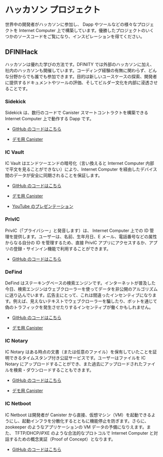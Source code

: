 # ハッカソン プロジェクト

世界中の開発者がハッカソンに参加し、 Dapp やツールなどの様々なプロジェクトを Internet Computer 上で構築しています。優勝したプロジェクトのいくつかのソースコードをご覧になり、インスピレーションを得てください。

## DFINIHack

ハッカソンは優れた学びの方法です。DFINITY では外部のハッカソンに加え、社内のハッカソンも開催しています。コーディング経験の有無に関わらず、どんな分野からでも誰でも参加できます。目的は新しいユースケースの探索、開発者に提供するドキュメントやツールの評価、そしてビルダー文化を内部に浸透させることです。

### Sidekick

Sidekick は、数行のコードで Canister スマートコントラクトを構築できる Internet Computer 上で動作する Dapp です。

- [GitHub のコードはこちら](https://github.com/blynn/sidekick)

- [デモ用 Canister](https://ffgig-jyaaa-aaaae-aaaoa-cai.raw.ic0.app)

### IC Vault

IC Vault はエンドツーエンドの暗号化（言い換えると Internet Computer 内部で平文を見ることができない）により、Internet Computer を経由したデバイス間のデータが安全に同期されることを保証します。

- [GitHub のコードはこちら](https://github.com/timohanke/hack13)

- [デモ用 Canister](https://xggrc-cyaaa-aaaaj-aaasq-cai.raw.ic0.app)

- [YouTube のプレゼンテーション](https://youtu.be/16xxA8EKEhE)

### PrivIC

PrivIC（「プライバシー」と発音します）は、 Internet Computer 上での ID 管理を提供します。ユーザーは、名前、生年月日、E メール、電話番号などの属性からなる自分の ID を管理するため、直接 PrivIC アプリにアクセスするか、アプリの登録・サインイン機能で利用することができます。

- [GitHub のコードはこちら](https://github.com/open-ic/priv-ic)

### DeFind

DeFind はステーキングベースの検索エンジンです。インターネットが普及した今日、検索エンジンはウェブクローラーを使ってデータを非公開のアルゴリズムに送り込んでいます。広告主にとって、これは間違ったインセンティブになります。例えば、見えないテキストでウェブクローラーを騙したり、ボットを通じて偽のトラフィックを発生させたりするインセンティブが働くかもしれません。

- [GitHub のコードはこちら](https://github.com/IC-Search/ic-search)

- [デモ用 Canister](https://jbioa-siaaa-aaaai-qanfq-cai.ic0.app)

### IC Notary

IC Notary はある時点の文書（または任意のファイル）を保有していたことを証明できるタイムスタンプ付き公証サービスです。ユーザーはファイルを IC Notary にアップロードすることができ、また過去にアップロードされたファイルを検索・ダウンロードすることもできます。

- [GitHub のコードはこちら](https://github.com/jplevyak/dfnhack7)

- [デモ用 Canister](https://jbxh5-eqaaa-aaaae-qaaoq-cai.ic0.app)

### IC Netboot

IC Netboot は開発者が Canister から直接、仮想マシン（VM）を起動できるようにし、起動インフラを分散化するとともに機能停止を防ぎます。さらに、zookeeper のようなアプリケーションの VM データの予備になりえます。また、 TFTP/DHCP/iPXE のような合法的なプロトコルで Internet Computer と対話するための概念実証（Proof of Concept）となります。

- [GitHub のコードはこちら](https://github.com/farazshaikh/team14)

<!--
# Hackathon Projects

Developers from around the world are participating in hackathons, building dapps, tools and other types of projects on the IC. Get inspired, and see the source code of some of the winning projects.

## DFINIHack

Hackathons are a great way to learn, and that’s why we, in addition to external hackathons, run internal hackathons at DFINITY. Everyone from all departments can participate, with or without coding experience. The objective is to explore new use cases, assess the documentation and tools we provide developer, and to promote a builder’s culture internally.

### Sidekick

Sidekick is a dapp running on the Internet Computer that can build canisters from a few lines of code.

-   [See code on GitHub](https://github.com/blynn/sidekick)

-   [Live Canister](https://ffgig-jyaaa-aaaae-aaaoa-cai.raw.ic0.app)

### ICVault

IC Vault ensures the secure synchronization of data between devices via the Internet Computer via end-to-end encryption (i.e., the Internet Computer cannot see any cleartext).

-   [See code on GitHub](https://github.com/timohanke/hack13)

-   [Live Canister](https://xggrc-cyaaa-aaaaj-aaasq-cai.raw.ic0.app)

-   [Presentation on YouTube](https://youtu.be/16xxA8EKEhE)

### PrivIC

PrivIC (pronounced “privacy”) provides identity management on the Internet Computer. Users can visit the PrivIC app directly to manage their identity, which consists of attributes such as name, date of birth, email, and phone number, or do so as part of the register/sign-in flow from an app.

-   [See code on GitHub](https://github.com/open-ic/priv-ic)

### DeFind

DeFind is a staking-based search engine. With the internet today, search engines use web crawlers to feed data into secret algorithms. For advertisers, this creates the wrong incentives — they may be incentivized to trick the web crawler with invisible text, for example, or generate fake traffic through bots.

-   [See code on GitHub](https://github.com/IC-Search/ic-search)

-   [Live Canister](https://jbioa-siaaa-aaaai-qanfq-cai.ic0.app)

### ICNotary

IC Notary is a timestamped notarization service that allows users to prove that they held a document (or an arbitrary file) at a certain point in time. The user can upload the file toICNotary, and also search and download previously uploaded files.

-   [See code on GitHub](https://github.com/jplevyak/dfnhack7)

-   [Live Canister](https://jbxh5-eqaaa-aaaae-qaaoq-cai.ic0.app)

### ICNetboot

IC Netboot allows developers to boot a virtual machine (VM) directly from a canister, making the boot infrastructure decentralized and unstoppable. Furthermore, it can be a failover for VM data for applications like zookeeper. Lastly, this is a proof of concept for talking to the Internet computer over legal protocols like TFTP/DHCP/iPXE.

-   [See code on GitHub](https://github.com/farazshaikh/team14)

-->

